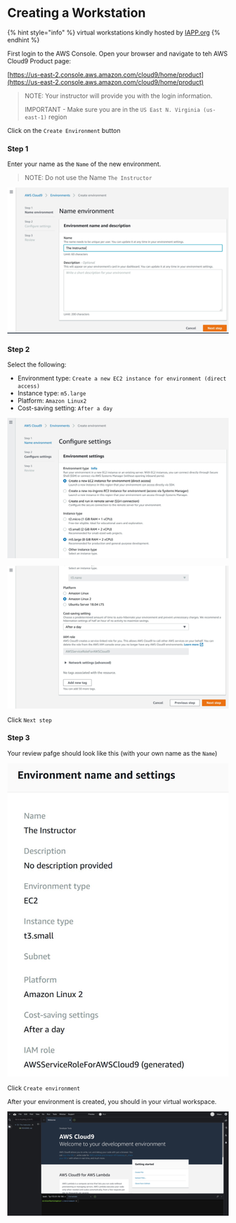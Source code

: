 # Creating a Workstation

{% hint style="info" %}
virtual workstations kindly hosted by [IAPP.org](https://iapp.org/)
{% endhint %}

First login to the AWS Console. Open your browser and navigate to teh AWS Cloud9 Product page:

[https://us-east-2.console.aws.amazon.com/cloud9/home/product](https://us-east-2.console.aws.amazon.com/cloud9/home/product)

> NOTE: Your instructor will provide you with the login information.
>
> IMPORTANT - Make sure you are in the `US East N. Virginia (us-east-1)` region

Click on the `Create Environment` button

### Step 1

Enter your name as the `Name` of the new environment. 

> NOTE: Do not use the Name `The Instructor`

![](../.gitbook/assets/cloud9-01.jpg)

### Step 2

Select the following:

* Environment type: `Create a new EC2 instance for environment (direct access)`
* Instance type: `m5.large`
* Platform: `Amazon Linux2`
* Cost-saving setting: `After a day`

![](../.gitbook/assets/cloud9-02.jpg)



![](../.gitbook/assets/cloud9-03.jpg)

Click `Next step`

### Step 3

Your review pafge should look like this \(with your own name as the `Name`\)

![](../.gitbook/assets/cloud9-04.jpg)

Click `Create environment`

After your environment is created, you should in your virtual workspace.

![](../.gitbook/assets/cloud9-05.jpg)

